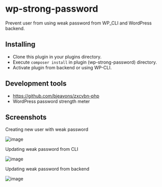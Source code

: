 # wp-strong-password
Prevent user from using weak password from WP_CLI and WordPress backend.

## Installing

- Clone this plugin in your plugins directory.
- Execute `composer install` in plugin (wp-strong-password) directory.
- Activate plugin from backend or using WP-CLI.

## Development tools

- https://github.com/bjeavons/zxcvbn-php
- WordPress password strength meter

## Screenshots

Creating new user with weak password

![image](https://user-images.githubusercontent.com/26354653/85937263-884b9180-b91f-11ea-93cf-bd5224035c80.png)

Updating weak password from CLI

![image](https://user-images.githubusercontent.com/26354653/85936814-baf38b00-b91b-11ea-9ec1-f1c45943cc04.png)

Updating weak password from backend

![image](https://user-images.githubusercontent.com/26354653/85936878-5ab11900-b91c-11ea-8d9c-4f38a902149c.png)
